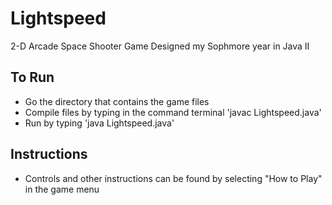 # Lightspeed
2-D Arcade Space Shooter Game
Designed my Sophmore year in Java II

## To Run
- Go the directory that contains the game files
- Compile files by typing in the command terminal 'javac Lightspeed.java'
- Run by typing 'java Lightspeed.java'

## Instructions
- Controls and other instructions can be found by selecting "How to Play" in the game menu
